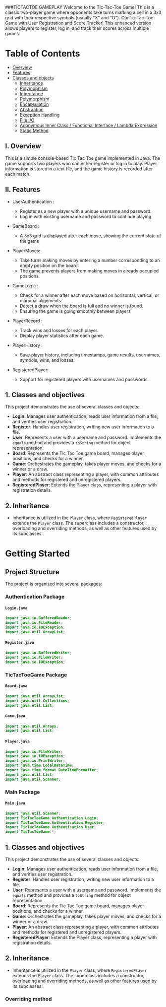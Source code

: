 ###TICTACTOE GAMEPLAY
Welcome to the Tic-Tac-Toe Game! This is a classic two-player game where opponents take turns marking a cell in a 3x3 grid with their respective symbols (usually "X" and "O"). OurTic-Tac-Toe Game with User Registration and Score Tracker! This enhanced version allows players to register, log in, and track their scores across multiple games.


# Table of Contents

 - [Overview]()
 - [Features]()
 - [Classes and objects]()
   - [Inheritance]()
   - [Polymophism]()
   - [Inheritance]()
   - [Polymorphism]()
   - [Encapsulation]()
   - [Abstraction]()
   - [Exception Handling]()
   - [File I/O]()
   - [Anonymous Inner Class / Functional Interface / Lambda Expression]()
   - [Static Method]()

## I. Overview
This is a simple console-based Tic Tac Toe game implemented in Java. The game supports two players who can either register or log in to play. Player information is stored in a text file, and the game history is recorded after each match.

## II. Features
- UserAuthentication :
   - Register as a new player with a unique username and password.
   - Log in with existing username and password to continue playing.

- GameBoard :
   - A 3x3 grid is displayed after each move, showing the current state of the game
- PlayerMoves: 
   - Take turns making moves by entering a number corresponding to an empty position on the board.
   - The game prevents players from making moves in already occupied positions.
- GameLogic :
   - Check for a winner after each move based on horizontal, vertical, or diagonal alignments.
   - Detect a draw when the board is full and no winner is found.
    - Ensuring the game is going smoothly between players
- PlayerRecord :
   - Track wins and losses for each player.
   - Display player statistics after each game.
- PlayerHistory :
   - Save player history, including timestamps, game results, usernames, symbols, wins, and losses.
- RegisteredPlayer:
   - Support for registered players with usernames and passwords.






## 1. Classes and objectives

This project demonstrates the use of several classes and objects:

- **Login**: Manages user authentication, reads user information from a file, and verifies user registration.
- **Register**: Handles user registration, writing new user information to a file.
- **User**: Represents a user with a username and password. Implements the `equals` method and provides a `toString` method for object representation.
- **Board**: Represents the Tic Tac Toe game board, manages player positions, and checks for a winner.
- **Game**: Orchestrates the gameplay, takes player moves, and checks for a winner or a draw.
- **Player**: An abstract class representing a player, with common attributes and methods for registered and unregistered players.
- **RegisteredPlayer**: Extends the Player class, representing a player with registration details.

## 2. Inheritance
- Inheritance is utilized in the `Player` class, where `RegisteredPlayer` extends the `Player` class. The superclass includes a constructor, overloading and overriding methods, as well as other features used by its subclasses.

# Getting Started

## Project Structure

The project is organized into several packages:

### Authentication Package

#### `Login.java`
```java
import java.io.BufferedReader;
import java.io.FileReader;
import java.io.IOException;
import java.util.ArrayList;
```
#### `Register.java`
```java
import java.io.BufferedWriter;
import java.io.FileWriter;
import java.io.IOException;
```
### TicTacToeGame Package
#### `Board.java`
```java
import java.util.ArrayList;
import java.util.Collections;
import java.util.List;
```
#### `Game.java`
```java
import java.util.Arrays;
import java.util.List;
```
#### `Player.java`
```java
import java.io.FileWriter;
import java.io.IOException;
import java.io.PrintWriter;
import java.time.LocalDateTime;
import java.time.format.DateTimeFormatter;
import java.util.List;
import java.util.Scanner;

```
### Main Package
#### `Main.java`
```java
import java.util.Scanner;
import TicTacToeGame.Authentication.Login;
import TicTacToeGame.Authentication.Register;
import TicTacToeGame.Authentication.User;
import TicTacToeGame.*;


```
## 1. Classes and objectives

This project demonstrates the use of several classes and objects:

- **Login**: Manages user authentication, reads user information from a file, and verifies user registration.
- **Register**: Handles user registration, writing new user information to a file.
- **User**: Represents a user with a username and password. Implements the `equals` method and provides a `toString` method for object representation.
- **Board**: Represents the Tic Tac Toe game board, manages player positions, and checks for a winner.
- **Game**: Orchestrates the gameplay, takes player moves, and checks for a winner or a draw.
- **Player**: An abstract class representing a player, with common attributes and methods for registered and unregistered players.
- **RegisteredPlayer**: Extends the Player class, representing a player with registration details.

## 2. Inheritance
- Inheritance is utilized in the `Player` class, where `RegisteredPlayer` extends the `Player` class. The superclass includes a constructor, overloading and overriding methods, as well as other features used by its subclasses.

### Overriding method
```java

```




